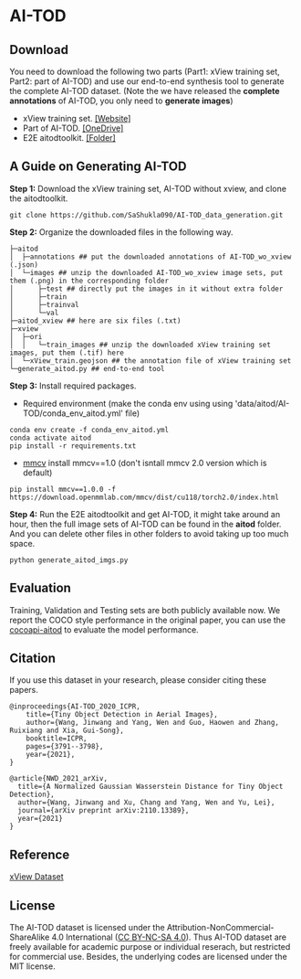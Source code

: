 # AI-TOD


## Download 

You need to download the following two parts (Part1: xView training set, Part2: part of AI-TOD) and use our end-to-end synthesis tool to generate the complete AI-TOD dataset. (Note the we have released the **complete annotations** of AI-TOD, you only need to **generate images**)
* xView training set. [[Website]](http://xviewdataset.org/#dataset) 
* Part of AI-TOD. [[OneDrive]](https://1drv.ms/u/s!Ao5UiAkIbGJ7xHCGhQe2tsU1Ut5i?e=SrUdYp)
* E2E aitodtoolkit. [[Folder]](aitodtoolkit)

<!-- * AI-TOD_wo_xview. [[BaiduDrive(Password:w2dy)]](https://pan.baidu.com/s/1AlhHIxpvkJ1-2ql9JdWqKg) [[OneDrive]](https://1drv.ms/u/s!Ao5UiAkIbGJ7xHCGhQe2tsU1Ut5i?e=SrUdYp) -->
<!-- You can download the dataset on [Google Drive](https://drive.google.com/drive/folders/1mokzFtLCjyqalSEajYTUmyzXvOHAa4WX?usp=sharing) or [Baidu Drive](https://pan.baidu.com/s/1r2C_fBwQL4q2NRmDM3-RUw) (Password: 0ire). -->

## A Guide on Generating AI-TOD
**Step 1:** Download the xView training set, AI-TOD without xview, and clone the aitodtoolkit.

```
git clone https://github.com/SaShukla090/AI-TOD_data_generation.git
```

**Step 2:** Organize the downloaded files in the following way.

```
├─aitod
│  ├─annotations ## put the downloaded annotations of AI-TOD_wo_xview (.json)
│  └─images ## unzip the downloaded AI-TOD_wo_xview image sets, put them (.png) in the corresponding folder
│      ├─test ## directly put the images in it without extra folder
│      ├─train 
│      ├─trainval 
│      └─val 
├─aitod_xview ## here are six files (.txt)
├─xview
│  ├─ori
│  │   └─train_images ## unzip the downloaded xView training set images, put them (.tif) here
│  └─xView_train.geojson ## the annotation file of xView training set
└─generate_aitod.py ## end-to-end tool
```

**Step 3:** Install required packages.

* Required environment (make the conda env using using 'data/aitod/AI-TOD/conda_env_aitod.yml' file)
```
conda env create -f conda_env_aitod.yml
conda activate aitod
pip install -r requirements.txt
```

* [mmcv](https://github.com/open-mmlab/mmcv)  install mmcv==1.0 (don't isntall mmcv 2.0 version which is default)

```
pip install mmcv==1.0.0 -f https://download.openmmlab.com/mmcv/dist/cu118/torch2.0/index.html
```





**Step 4:** Run the E2E aitodtoolkit and get AI-TOD, it might take around an hour, then the full image sets of AI-TOD can be found in the **aitod** folder. And you can delete other files in other folders to avoid taking up too much space.

```
python generate_aitod_imgs.py
```


## Evaluation
Training, Validation and Testing sets are both publicly available now. We report the COCO style performance in the original paper, you can use the [cocoapi-aitod](https://github.com/jwwangchn/cocoapi-aitod) to evaluate the model performance.


## Citation

If you use this dataset in your research, please consider citing these papers.

```
@inproceedings{AI-TOD_2020_ICPR,
    title={Tiny Object Detection in Aerial Images},
    author={Wang, Jinwang and Yang, Wen and Guo, Haowen and Zhang, Ruixiang and Xia, Gui-Song},
    booktitle=ICPR,
    pages={3791--3798},
    year={2021},
}
```

```
@article{NWD_2021_arXiv,
  title={A Normalized Gaussian Wasserstein Distance for Tiny Object Detection},
  author={Wang, Jinwang and Xu, Chang and Yang, Wen and Yu, Lei},
  journal={arXiv preprint arXiv:2110.13389},
  year={2021}
}
```
## Reference
[xView Dataset](http://xviewdataset.org/)

## License

The AI-TOD dataset is licensed under the Attribution-NonCommercial-ShareAlike 4.0 International ([CC BY-NC-SA 4.0](https://creativecommons.org/licenses/by-nc-sa/4.0/)). Thus AI-TOD dataset are freely available for academic purpose or individual reserach, but restricted for commercial use. Besides, the underlying codes are licensed under the MIT license.
